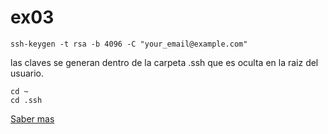 # ex03

    ssh-keygen -t rsa -b 4096 -C "your_email@example.com"

las claves se generan dentro de la carpeta .ssh que es oculta en la raiz del usuario.

    cd ~
    cd .ssh

[Saber mas](https://www.stackscale.com/es/blog/configurar-llaves-ssh-servidor-linux/)